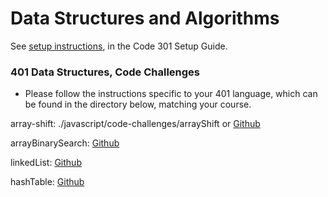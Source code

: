 # Data Structures and Algorithms

See [setup instructions](https://codefellows.github.io/setup-guide/code-301/3-code-challenges), in the Code 301 Setup Guide.

### 401 Data Structures, Code Challenges

- Please follow the instructions specific to your 401 language, which can be found in the directory below, matching your course.

array-shift: ./javascript/code-challenges/arrayShift  or [Github](https://github.com/TrunkOfUkuleles/data-structures-and-algorithms/tree/array-shift/javascript/code-challenges/arrayShift)

arrayBinarySearch: [Github](https://github.com/TrunkOfUkuleles/data-structures-and-algorithms/tree/array-binary-search/javascript/code-challenges/arrayBinarySearch)

linkedList: [Github](https://github.com/TrunkOfUkuleles/data-structures-and-algorithms/blob/array-binary-search/javascript/data-structures/linkedList/index.js)

hashTable: [Github](https://github.com/TrunkOfUkuleles/data-structures-and-algorithms/blob/array-binary-search/javascript/data-structures/hashTable/index.js)